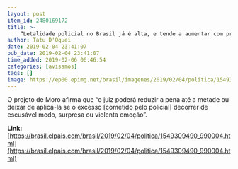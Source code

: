 ```yaml
---
layout: post
item_id: 2480169172
title: >-
    “Letalidade policial no Brasil já é alta, e tende a aumentar com projeto de Moro”
author: Tatu D'Oquei
date: 2019-02-04 23:41:07
pub_date: 2019-02-04 23:41:07
time_added: 2019-02-06 06:46:54
categories: [avisamos]
tags: []
image: https://ep00.epimg.net/brasil/imagenes/2019/02/04/politica/1549309490_990004_1549309852_rrss_normal.jpg
---
```


O projeto de Moro afirma que “o juiz poderá reduzir a pena até a metade ou deixar de aplicá-la se o excesso [cometido pelo policial] decorrer de escusável medo, surpresa ou violenta emoção”.

**Link:** [https://brasil.elpais.com/brasil/2019/02/04/politica/1549309490_990004.html](https://brasil.elpais.com/brasil/2019/02/04/politica/1549309490_990004.html)

